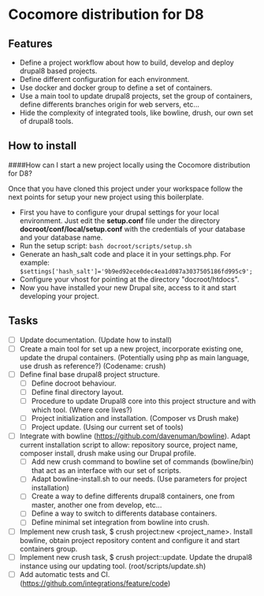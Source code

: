 Cocomore distribution for D8
============================

Features
--------

* Define a project workflow about how to build, develop and deploy drupal8 based projects.
* Define different configuration for each environment.
* Use docker and docker group to define a set of containers.
* Use a main tool to update drupal8 projects, set the group of containers, define differents branches origin for web servers, etc...
* Hide the complexity of integrated tools, like bowline, drush, our own set of drupal8 tools.

How to install
--------------
####How can I start a new project locally using the Cocomore distribution for D8?

Once that you have cloned this project under your workspace follow the next points for setup your new project using this boilerplate.

 - First you have to configure your drupal settings for your local environment. Just edit the **setup.conf** file under the directory **docroot/conf/local/setup.conf** with the credentials of your database and your database name.
 - Run the setup script: `bash docroot/scripts/setup.sh`
 - Generate an hash_salt code and place it in your settings.php. For example:   `$settings['hash_salt']='9b9ed92ece0dec4ea1d087a3037505186fd995c9';`
 - Configure your vhost for pointing at the directory "docroot/htdocs".
 - Now you have installed your new Drupal site, access to it and start developing your project.

Tasks
-----

- [  ] Update documentation. (Update how to install)
- [  ] Create a main tool for set up a new project, incorporate existing one, update the drupal containers. (Potentially using php as main language, use drush as reference?) (Codename: crush)
- [  ] Define final base drupal8 project structure.
  - [  ] Define docroot behaviour.
  - [  ] Define final directory layout.
  - [  ] Procedure to update Drupal8 core into this project structure and with which tool. (Where core lives?)
  - [  ] Project initialization and installation. (Composer vs Drush make)
  - [  ] Project update. (Using our current set of tools)
- [  ] Integrate with bowline (https://github.com/davenuman/bowline). Adapt current installation script to allow: repository source, project name, composer install, drush make using our Drupal profile.
  - [  ] Add new crush command to bowline set of commands (bowline/bin) that act as an interface with our set of scripts.
  - [  ] Adapt bowline-install.sh to our needs. (Use parameters for project installation)
  - [  ] Create a way to define differents drupal8 containers, one from master, another one from develop, etc...
  - [  ] Define a way to switch to differents database containers.
  - [  ] Define minimal set integration from bowline into crush.
- [  ] Implement new crush task, $ crush project:new <project_name>. Install bowline, obtain project repository content and configure it and start containers group.
- [  ] Implement new crush task, $ crush project:<name>:update. Update the drupal8 instance using our updating tool. (root/scripts/update.sh)
- [  ] Add automatic tests and CI. (https://github.com/integrations/feature/code)
